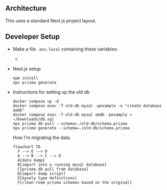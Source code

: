 ## Architecture

This uses a standard Next.js project layout.

## Developer Setup

- Make a file `.env.local` containing these variables:

  -

- Next.js setup

  ```
  npm install
  npx prisma generate
  ```

- Instructions for setting up the old db

  ```
  docker compose up -d
  docker compose exec -T old-db mysql -pexample -e "create database omdb"
  docker compose exec -T old-db mysql omdb -pexample < ~/Downloads/db.sql
  npx prisma db pull --schema=./old-db/schema.prisma
  npx prisma generate --schema=./old-db/schema.prisma
  ```

  How I'm migrating the data

  ```mermaid
  flowchart TD
    F --> E --> D
    A --> B --> C --> D
    A[data dump]
    B[import into a running mysql database]
    C[prisma db pull from database]
    D[import dump script]
    E[kysely type definitions]
    F[clean-room prisma schemas based on the original]
  ```
